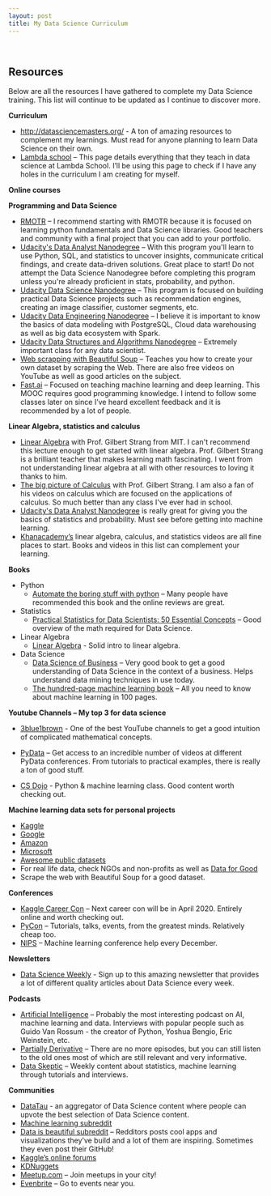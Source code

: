 ```yaml
---
layout: post
title: My Data Science Curriculum 
---
```

<br />

## Resources

Below are all the resources I have gathered to complete my Data Science training. This list will continue to be updated as I continue to discover more. 

<b>Curriculum</b>

- <a href="http://datasciencemasters.org/">http://datasciencemasters.org/</a> - A ton of amazing resources to complement my learnings. Must read for anyone planning to learn Data Science on their own.  
- <a href="https://learn.lambdaschool.com/syllabus/ds">Lambda school</a> – This page details everything that they teach in data science at Lambda School. I’ll be using this page to check if I have any holes in the curriculum I am creating for myself.  

<b>Online courses</b>

<b>Programming and Data Science</b>

- <a href="https://rmotr.com/data-science-python-course">RMOTR</a> – I recommend starting with RMOTR because it is focused on learning python fundamentals and Data Science libraries. Good teachers and community with a final project that you can add to your portfolio.  
- <a href="https://www.udacity.com/course/data-analyst-nanodegree--nd002">Udacity's Data Analyst Nanodegree</a> – With this program you'll learn to use Python, SQL, and statistics to uncover insights, communicate critical findings, and create data-driven solutions. Great place to start! Do not attempt the Data Science Nanodegree before completing this program unless you're already proficient in stats, probability, and python. 
- <a href="https://www.udacity.com/course/data-scientist-nanodegree--nd025">Udacity Data Science Nanodegree</a> – This program is focused on building practical Data Science projects such as recommendation engines, creating an image classifier, customer segments, etc.  
- <a href="https://www.udacity.com/course/data-engineer-nanodegree--nd027">Udacity Data Engineering Nanodegree</a> – I believe it is important to know the basics of data modeling with PostgreSQL, Cloud data warehousing as well as big data ecosystem with Spark. 
- <a href="https://www.udacity.com/course/data-structures-and-algorithms-nanodegree--nd256">Udacity Data Structures and Algorithms Nanodegree</a> – Extremely important class for any data scientist.  
- <a href="https://www.udemy.com/web-scraping-with-python-beautifulsoup/">Web scrapping with Beautiful Soup</a> – Teaches you how to create your own dataset by scraping the Web. There are also free videos on YouTube as well as good articles on the subject. 
- <a href="https://www.fast.ai/">Fast.ai</a> – Focused on teaching machine learning and deep learning. This MOOC requires good programming knowledge. I intend to follow some classes later on since I’ve heard excellent feedback and it is recommended by a lot of people.  

<b>Linear Algebra, statistics and calculus</b>

- <a href="https://ocw.mit.edu/courses/mathematics/18-06-linear-algebra-spring-2010/">Linear Algebra</a> with Prof. Gilbert Strang from MIT. I can't recommend this lecture enough to get started with linear algebra. Prof. Gilbert Strang is a brilliant teacher that makes learning math fascinating. I went from not understanding linear algebra at all with other resources to loving it thanks to him.
- <a href="https://ocw.mit.edu/resources/res-18-005-highlights-of-calculus-spring-2010/index.htm">The big picture of Calculus</a> with Prof. Gilbert Strang. I am also a fan of his videos on calculus which are focused on the applications of calculus. So much better than any class I've ever had in school. 
- <a href="https://www.udacity.com/course/data-analyst-nanodegree--nd002">Udacity's Data Analyst Nanodegree</a> is really great for giving you the basics of statistics and probability. Must see before getting into machine learning. 
- <a href="https://www.khanacademy.org/math/">Khanacademy’s</a> linear algebra, calculus, and statistics videos are all fine places to start. Books and videos in this list can complement your learning. 

<b>Books</b>
- Python 
    - <a href="https://automatetheboringstuff.com/">Automate the boring stuff with python</a> – Many people have recommended this book and the online reviews are great. 
- Statistics 
    - <a href="https://www.amazon.com/Practical-Statistics-Data-Scientists-Essential/dp/1491952962">Practical Statistics for Data Scientists: 50 Essential Concepts</a> – Good overview of the math required for Data Science.  
- Linear Algebra 
    - <a href="https://www.amazon.com/gp/product/0536667470">Linear Algebra</a> - Solid intro to linear algebra.  
- Data Science 
    - <a href="https://www.oreilly.com/library/view/data-science-for/9781449374273/">Data Science of Business</a> – Very good book to get a good understanding of Data Science in the context of a business. Helps understand data mining techniques in use today.  
    - <a href="http://themlbook.com/">The hundred-page machine learning book</a> – All you need to know about machine learning in 100 pages.  

<b>Youtube Channels – My top 3 for data science</b>
- <a href="https://www.youtube.com/channel/UCYO_jab_esuFRV4b17AJtAw">3blue1brown</a> - One of the best YouTube channels to get a good intuition of complicated mathematical concepts.  

- <a href="https://www.youtube.com/channel/UCOjD18EJYcsBog4IozkF_7w">PyData</a> – Get access to an incredible number of videos at different PyData conferences. From tutorials to practical examples, there is really a ton of good stuff.   

- <a href="https://www.youtube.com/channel/UCxX9wt5FWQUAAz4UrysqK9A">CS Dojo</a> - Python & machine learning class. Good content worth checking out.  

<b>Machine learning data sets for personal projects</b>
- <a href="https://www.kaggle.com/">Kaggle</a>
- <a href="https://toolbox.google.com/datasetsearch">Google</a> 
- <a href="https://registry.opendata.aws/">Amazon</a> 
- <a href="https://msropendata.com/">Microsoft</a> 
- <a href="https://www.fast.ai/">Awesome public datasets</a> 
- For real life data, check NGOs and non-profits as well as <a href="https://dataforgood.ca/">Data for Good</a> 
- Scrape the web with Beautiful Soup for a good dataset.   

<b>Conferences</b>
- <a href="https://www.kaggle.com/c/career-con-2019">Kaggle Career Con</a> – Next career con will be in April 2020. Entirely online and worth checking out.  
- <a href="https://us.pycon.org/2019/about/">PyCon</a> – Tutorials, talks, events, from the greatest minds. Relatively cheap too. 
- <a href="https://nips.cc/">NIPS</a> – Machine learning conference help every December.  

<b>Newsletters</b>
- <a href="http://datascienceweekly.org">Data Science Weekly</a> - Sign up to this amazing newsletter that provides a lot of different quality articles about Data Science every week.  

<b>Podcasts</b>
- <a href="https://lexfridman.com/ai/">Artificial Intelligence</a> – Probably the most interesting podcast on AI, machine learning and data. Interviews with popular people such as Guido Van Rossum - the creator of Python, Yoshua Bengio, Eric Weinstein, etc.  
- <a href="http://partiallyderivative.com/">Partially Derivative</a> – There are no more episodes, but you can still listen to the old ones most of which are still relevant and very informative.  
- <a href="http://dataskeptic.com/podcast?limit=10&offset=0">Data Skeptic</a> – Weekly content about statistics, machine learning through tutorials and interviews.  

<b>Communities</b>
- <a href="http://www.datatau.com/">DataTau</a> - an aggregator of Data Science content where people can upvote the best selection of Data Science content. 
- <a href="https://www.reddit.com/r/MachineLearning/">Machine learning subreddit</a>  
- <a href="https://www.reddit.com/r/dataisbeautiful">Data is beautiful subreddit</a> – Redditors posts cool apps and visualizations they’ve build and a lot of them are inspiring. Sometimes they even post their GitHub!  
- <a href="https://www.kaggle.com/discussion">Kaggle’s online forums</a> 
- <a href="https://www.kdnuggets.com/">KDNuggets</a>  
- <a href="https://www.meetup.com/">Meetup.com</a> – Join meetups in your city! 
- <a href="https://www.eventbrite.com/">Evenbrite</a> – Go to events near you.  